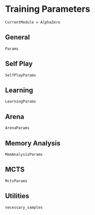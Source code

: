 # Training Parameters

```@meta
CurrentModule = AlphaZero
```

## General

```@docs
Params
```

## Self Play

```@docs
SelfPlayParams
```

## Learning

```@docs
LearningParams
```

## Arena

```@docs
ArenaParams
```

## Memory Analysis

```@docs
MemAnalysisParams
```

## MCTS

```@docs
MctsParams
```

## Utilities

```@docs
necessary_samples
```
